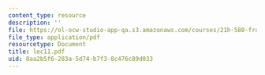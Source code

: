 ```yaml
---
content_type: resource
description: ''
file: https://ol-ocw-studio-app-qa.s3.amazonaws.com/courses/21h-580-from-the-silk-road-to-the-great-game-china-russia-and-central-eurasia-fall-2003/8aa2b5f6283a5d74b7f38c476c89d033_lec11.pdf
file_type: application/pdf
resourcetype: Document
title: lec11.pdf
uid: 8aa2b5f6-283a-5d74-b7f3-8c476c89d033
---
```

